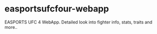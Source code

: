 # easportsufcfour-webapp
EASPORTS UFC 4 WebApp. Detailed look into fighter info, stats, traits and more..
